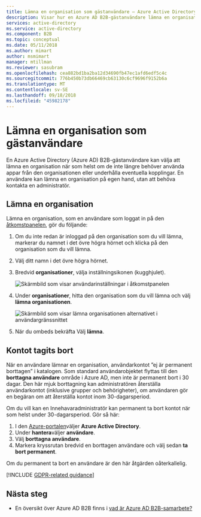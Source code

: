 ```yaml
---
title: Lämna en organisation som gästanvändare – Azure Active Directory | Microsoft Docs
description: Visar hur en Azure AD B2B-gästanvändare lämna en organisation med hjälp av åtkomstpanelen.
services: active-directory
ms.service: active-directory
ms.component: B2B
ms.topic: conceptual
ms.date: 05/11/2018
ms.author: mimart
author: msmimart
manager: mtillman
ms.reviewer: sasubram
ms.openlocfilehash: cea882bd1ba2ba12d34690fb47ec1afd6edf5c4c
ms.sourcegitcommit: 776b450b73db66469cb63130c6cf9696f9152b6a
ms.translationtype: MT
ms.contentlocale: sv-SE
ms.lasthandoff: 09/18/2018
ms.locfileid: "45982178"
---
```

# <a name="leave-an-organization-as-a-guest-user"></a>Lämna en organisation som gästanvändare

En Azure Active Directory (Azure AD) B2B-gästanvändare kan välja att lämna en organisation när som helst om de inte längre behöver använda appar från den organisationen eller underhålla eventuella kopplingar. En användare kan lämna en organisation på egen hand, utan att behöva kontakta en administratör.

## <a name="leave-an-organization"></a>Lämna en organisation

Lämna en organisation, som en användare som loggat in på den [åtkomstpanelen](https://myapps.microsoft.com), gör du följande:

1. Om du inte redan är inloggad på den organisation som du vill lämna, markerar du namnet i det övre högra hörnet och klicka på den organisation som du vill lämna.
2. Välj ditt namn i det övre högra hörnet.
3. Bredvid **organisationer**, välja inställningsikonen (kugghjulet).
 
   ![Skärmbild som visar användarinställningar i åtkomstpanelen](media/leave-the-organization/UserSettings.png) 

3. Under **organisationer**, hitta den organisation som du vill lämna och välj **lämna organisationen**.

   ![Skärmbild som visar lämna organisationen alternativet i användargränssnittet](media/leave-the-organization/LeaveOrg.png)

4. När du ombeds bekräfta Välj **lämna**. 

## <a name="account-removal"></a>Kontot tagits bort

När en användare lämnar en organisation, användarkontot ”ej är permanent borttagen” i katalogen. Som standard användarobjektet flyttas till den **borttagna användare** område i Azure AD, men inte är permanent bort i 30 dagar. Den här mjuk borttagning kan administratören återställa användarkontot (inklusive grupper och behörigheter), om användaren gör en begäran om att återställa kontot inom 30-dagarsperiod.

Om du vill kan en Innehavaradministratör kan permanent ta bort kontot när som helst under 30-dagarsperiod. Gör så här:

1. I den [Azure-portalen](https://portal.azure.com)väljer **Azure Active Directory**.
2. Under **hantera**väljer **användare**.
3. Välj **borttagna användare**.
4. Markera kryssrutan bredvid en borttagen användare och välj sedan **ta bort permanent**.

Om du permanent ta bort en användare är den här åtgärden oåterkallelig.

[!INCLUDE [GDPR-related guidance](../../../includes/gdpr-dsr-and-stp-note.md)]

## <a name="next-steps"></a>Nästa steg

- En översikt över Azure AD B2B finns i [vad är Azure AD B2B-samarbete?](what-is-b2b.md)



